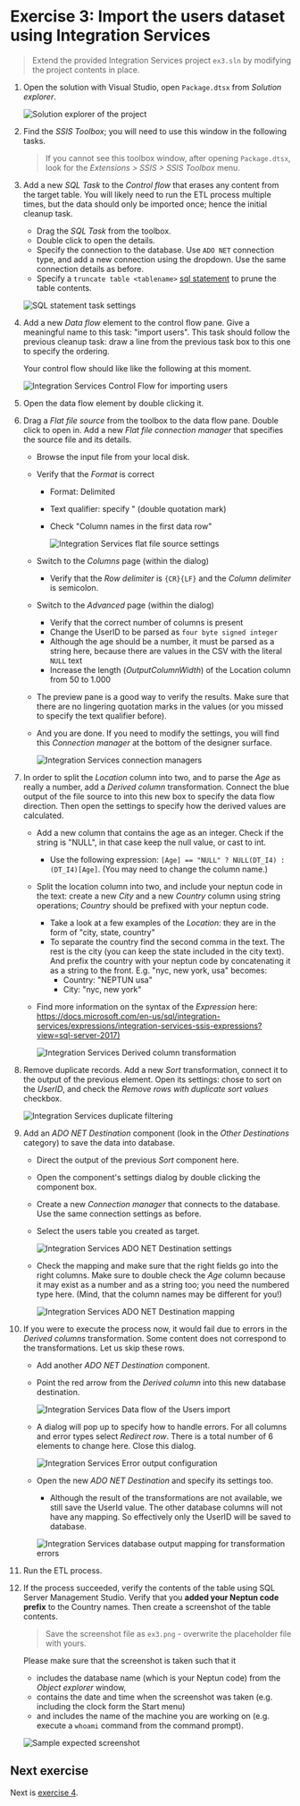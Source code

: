 # Exercise 3: Import the users dataset using Integration Services

> Extend the provided Integration Services project `ex3.sln` by modifying the project contents in place.

1. Open the solution with Visual Studio, open `Package.dtsx` from _Solution explorer_.

   ![Solution explorer of the project](images/exercise/is-solution-explorer.png)

1. Find the _SSIS Toolbox_; you will need to use this window in the following tasks.

   > If you cannot see this toolbox window, after opening `Package.dtsx`, look for the _Extensions > SSIS > SSIS Toolbox_ menu.

1. Add a new _SQL Task_ to the _Control flow_ that erases any content from the target table. You will likely need to run the ETL process multiple times, but the data should only be imported once; hence the initial cleanup task.

   - Drag the _SQL Task_ from the toolbox.
   - Double click to open the details.
   - Specify the connection to the database. Use `ADO NET` connection type, and add a new connection using the dropdown. Use the same connection details as before.
   - Specify a `truncate table <tablename>` [sql statement](https://docs.microsoft.com/en-us/sql/t-sql/statements/truncate-table-transact-sql?view=sql-server-2017) to prune the table contents.

   ![SQL statement task settings](images/exercise/is-create-sql-connection.png)

1. Add a new _Data flow_ element to the control flow pane. Give a meaningful name to this task: "import users". This task should follow the previous cleanup task: draw a line from the previous task box to this one to specify the ordering.

   Your control flow should like like the following at this moment.

   ![Integration Services Control Flow for importing users](images/exercise/is-users-control-flow.png)

1. Open the data flow element by double clicking it.

1. Drag a _Flat file source_ from the toolbox to the data flow pane. Double click to open in. Add a new _Flat file connection manager_ that specifies the source file and its details.

   - Browse the input file from your local disk.
   - Verify that the _Format_ is correct

     - Format: Delimited
     - Text qualifier: specify " (double quotation mark)
     - Check "Column names in the first data row"

       ![Integration Services flat file source settings](images/exercise/is-users-flat-file-conn.png)

   - Switch to the _Columns_ page (within the dialog)
     - Verify that the _Row delimiter_ is `{CR}{LF}` and the _Column delimiter_ is semicolon.
   - Switch to the _Advanced_ page (within the dialog)
     - Verify that the correct number of columns is present
     - Change the UserID to be parsed as `four byte signed integer`
     - Although the age should be a number, it must be parsed as a string here, because there are values in the CSV with the literal `NULL` text
     - Increase the length (_OutputColumnWidth_) of the Location column from 50 to 1.000
   - The preview pane is a good way to verify the results. Make sure that there are no lingering quotation marks in the values (or you missed to specify the text qualifier before).
   - And you are done. If you need to modify the settings, you will find this _Connection manager_ at the bottom of the designer surface.

     ![Integration Services connection managers](images/exercise/is-connection-managers.png)

1. In order to split the _Location_ column into two, and to parse the _Age_ as really a number, add a _Derived column_ transformation. Connect the blue output of the file source to into this new box to specify the data flow direction. Then open the settings to specify how the derived values are calculated.

   - Add a new column that contains the age as an integer. Check if the string is "NULL", in that case keep the null value, or cast to int.
     - Use the following expression: `[Age] == "NULL" ? NULL(DT_I4) : (DT_I4)[Age]`. (You may need to change the column name.)
   - Split the location column into two, and include your neptun code in the text: create a new _City_ and a new _Country_ column using string operations; _Country_ should be prefixed with your neptun code.
     - Take a look at a few examples of the _Location_: they are in the form of "city, state, country"
     - To separate the country find the second comma in the text. The rest is the city (you can keep the state included in the city text). And prefix the country with your neptun code by concatenating it as a string to the front. E.g. "nyc, new york, usa" becomes:
       - Country: "NEPTUN usa"
       - City: "nyc, new york"
   - Find more information on the syntax of the _Expression_ here: <https://docs.microsoft.com/en-us/sql/integration-services/expressions/integration-services-ssis-expressions?view=sql-server-2017)>

     ![Integration Services Derived column transformation](images/exercise/is-users-derived-col.png)

1. Remove duplicate records. Add a new _Sort_ transformation, connect it to the output of the previous element. Open its settings: chose to sort on the _UserID_, and check the _Remove rows with duplicate sort values_ checkbox.

   ![Integration Services duplicate filtering](images/exercise/is-users-sorting.png)

1. Add an _ADO NET Destination_ component (look in the _Other Destinations_ category) to save the data into database.

   - Direct the output of the previous _Sort_ component here.
   - Open the component's settings dialog by double clicking the component box.
   - Create a new _Connection manager_ that connects to the database. Use the same connection settings as before.
   - Select the users table you created as target.

     ![Integration Services ADO NET Destination settings](images/exercise/is-users-adonet-destination.png)

   - Check the mapping and make sure that the right fields go into the right columns. Make sure to double check the _Age_ column because it may exist as a number and as a string too; you need the numbered type here. (Mind, that the column names may be different for you!)

     ![Integration Services ADO NET Destination mapping](images/exercise/is-users-adonet-mapping.png)

1. If you were to execute the process now, it would fail due to errors in the _Derived columns_ transformation. Some content does not correspond to the transformations. Let us skip these rows.

   - Add another _ADO NET Destination_ component.
   - Point the red arrow from the _Derived column_ into this new database destination.

     ![Integration Services Data flow of the Users import](images/exercise/is-users-data-flow.png)

   - A dialog will pop up to specify how to handle errors. For all columns and error types select _Redirect row_. There is a total number of 6 elements to change here. Close this dialog.

     ![Integration Services Error output configuration](images/exercise/is-users-error-output.png)

   - Open the new _ADO NET Destination_ and specify its settings too.

     - Although the result of the transformations are not available, we still save the UserId value. The other database columns will not have any mapping. So effectively only the UserID will be saved to database.

     ![Integration Services database output mapping for transformation errors](images/exercise/is-users-adonet-mapping-for-errors.png)

1. Run the ETL process.

1. If the process succeeded, verify the contents of the table using SQL Server Management Studio. Verify that you **added your Neptun code prefix** to the Country names. Then create a screenshot of the table contents.

   > Save the screenshot file as `ex3.png` - overwrite the placeholder file with yours.

   Please make sure that the screenshot is taken such that it

   - includes the database name (which is your Neptun code) from the _Object explorer_ window,
   - contains the date and time when the screenshot was taken (e.g. including the clock form the Start menu)
   - and includes the name of the machine you are working on (e.g. execute a `whoami` command from the command prompt).

   ![Sample expected screenshot](images/exercise/users-table-verify-content.png)

## Next exercise

Next is [exercise 4](exercise4.md).
